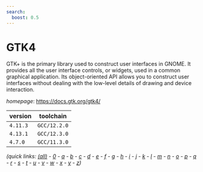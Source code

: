 ```yaml
---
search:
  boost: 0.5
---
```

# GTK4

GTK+ is the primary library used to construct user interfaces in GNOME. It  provides all the user interface controls, or widgets, used in a common  graphical application. Its object-oriented API allows you to construct  user interfaces without dealing with the low-level details of drawing and  device interaction.

*homepage*: <https://docs.gtk.org/gtk4/>

version | toolchain
--------|----------
``4.11.3`` | ``GCC/12.2.0``
``4.13.1`` | ``GCC/12.3.0``
``4.7.0`` | ``GCC/11.3.0``


*(quick links: [(all)](../index.md) - [0](../0/index.md) - [a](../a/index.md) - [b](../b/index.md) - [c](../c/index.md) - [d](../d/index.md) - [e](../e/index.md) - [f](../f/index.md) - [g](../g/index.md) - [h](../h/index.md) - [i](../i/index.md) - [j](../j/index.md) - [k](../k/index.md) - [l](../l/index.md) - [m](../m/index.md) - [n](../n/index.md) - [o](../o/index.md) - [p](../p/index.md) - [q](../q/index.md) - [r](../r/index.md) - [s](../s/index.md) - [t](../t/index.md) - [u](../u/index.md) - [v](../v/index.md) - [w](../w/index.md) - [x](../x/index.md) - [y](../y/index.md) - [z](../z/index.md))*


